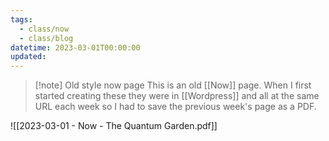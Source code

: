 ```yaml
---
tags:
  - class/now
  - class/blog
datetime: 2023-03-01T00:00:00
updated: 
---
```

> [!note] Old style now page
> This is an old [[Now]] page. When I first started creating these they were in [[Wordpress]] and all at the same URL each week so I had to save the previous week's page as a PDF. 

![[2023-03-01 - Now  - The Quantum Garden.pdf]]